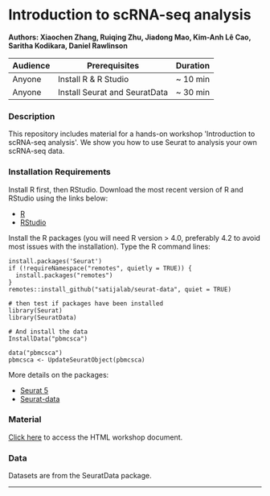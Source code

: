 # Introduction to scRNA-seq analysis
**Authors: Xiaochen Zhang, Ruiqing Zhu, Jiadong Mao, Kim-Anh L&#234; Cao, Saritha Kodikara, Daniel Rawlinson**

| Audience      | Prerequisites | Duration    |
| ------------- | ------------- | ----------- |
| Anyone    |Install R & R Studio|~ 10 min    |
| Anyone    |Install Seurat and SeuratData|~ 30 min    |


### Description

This repository includes material for a hands-on workshop 'Introduction to scRNA-seq analysis'. We show you how to use Seurat to analysis your own scRNA-seq data.

### Installation Requirements

Install R first, then RStudio. Download the most recent version of R and RStudio using the links below:
- [R](https://cran.r-project.org/)
- [RStudio](https://posit.co/download/rstudio-desktop/#download)

Install the R packages (you will need R version > 4.0,  preferably 4.2 to avoid most issues with the installation).
Type the R command lines:
``` 
install.packages('Seurat')
if (!requireNamespace("remotes", quietly = TRUE)) {
  install.packages("remotes")
}
remotes::install_github("satijalab/seurat-data", quiet = TRUE)

# then test if packages have been installed
library(Seurat) 
library(SeuratData)

# And install the data
InstallData("pbmcsca")

data("pbmcsca")
pbmcsca <- UpdateSeuratObject(pbmcsca)
```

More details on the packages:
- [Seurat 5](https://satijalab.org/seurat/articles/install_v5.html)
- [Seurat-data](https://github.com/satijalab/seurat-data)

### Material

[Click here](https://melbintgen.github.io/Intro-to-scRNA-seq-analysis/scRNAseq_workshop.html) to access the HTML workshop document.

### Data
Datasets are from the SeuratData package.

-----

